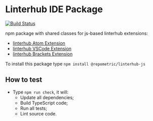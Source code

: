 Linterhub IDE Package
=====
[![Build Status](https://travis-ci.org/repometric/linterhub-js.svg?branch=master)](https://travis-ci.org/repometric/linterhub-js)

npm package with shared classes for js-based linterhub extensions:
* [linterhub Atom Extension](https://github.com/repometric/linterhub-atom)
* [linterhub VSCode Extension](https://github.com/repometric/linterhub-vscode)
* [linterhub Brackets Extension](https://github.com/repometric/linterhub-brackets)

To install this package type `npm install @repometric/linterhub-js`

## How to test
* Type `npm run check`, it will:
    * Update all dependencies;
    * Build TypeScript code;
    * Run all tests;
    * Lint source code.
